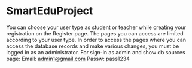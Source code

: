 ﻿# SmartEduProject
You can choose your user type as student or teacher while creating your registration on the Register page. The pages you can access are limited according to your user type. In order to access the pages where you can access the database records and make various changes, you must be logged in as an administrator.
For sign-in as admin and show db sources page:
Email: admin1@gmail.com
Passw: pass1234
